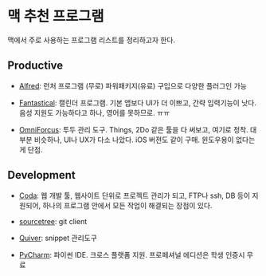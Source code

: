 # 맥 추천 프로그램
맥에서 주로 사용하는 프로그램 리스트를 정리하고자 한다.

## Productive
* [Alfred](https://www.alfredapp.com/): 런처 프로그램 (무로) 파워패키지(유료) 구입으로 다양한 플러그인 가능

* [Fantastical](https://flexibits.com/fantastical): 캘린더 프로그램. 기본 앱보다 UI가 더 이쁘고, 간략 입력기능이 낫다. 음성 지원도 가능하다고 하나, 영어를 못하므로. ㅠㅠ

* [OmniForcus](https://www.omnigroup.com/omnifocus): 투두 관리 도구. Things, 2Do 같은 툴을 다 써보고, 여기로 정착. 대부분 비슷하나, UI나 UX가 다소 나았다. iOS 버젼도 같이 구매. 윈도우용이 없다는 게 단점.

## Development
* [Coda](https://panic.com/coda/): 웹 개발 툴, 웹사이트 단위로 프로젝트 관리가 되고, FTP나 ssh, DB 등이 지원되어, 하나의 프로그램 안에서 모든 작업이 해결되는 장점이 있다.

* [sourcetree](https://www.sourcetreeapp.com/): git client

* [Quiver](http://happenapps.com/#quiver): snippet 관리도구

* [PyCharm](https://www.jetbrains.com/pycharm/): 파이썬 IDE. 크로스 플랫폼 지원. 프로페셔널 에디션은 학생 인증시 무료
